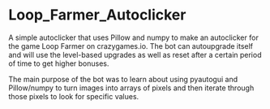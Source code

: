 # Loop_Farmer_Autoclicker

A simple autoclicker that uses Pillow and numpy to make an autoclicker for the game Loop Farmer on crazygames.io. 
The bot can autoupgrade itself and will use the level-based upgrades as well as reset after a certain period of time to get higher bonuses. 

The main purpose of the bot was to learn about using pyautogui and Pillow/numpy to turn images into arrays of pixels and then iterate through
those pixels to look for specific values. 
